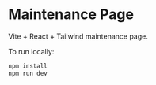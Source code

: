 # Maintenance Page

Vite + React + Tailwind maintenance page.

To run locally:

```powershell
npm install
npm run dev
```
